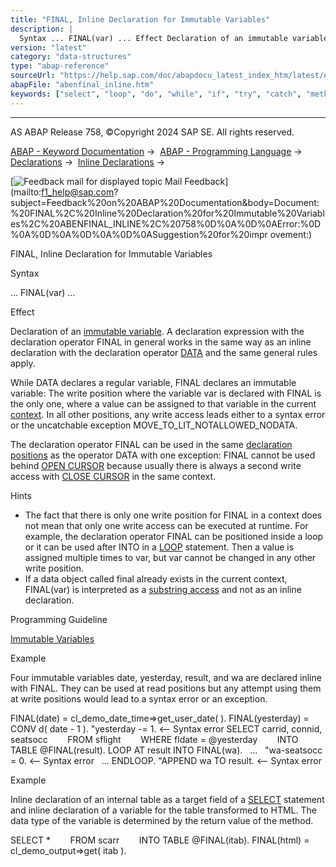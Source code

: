 ```yaml
---
title: "FINAL, Inline Declaration for Immutable Variables"
description: |
  Syntax ... FINAL(var) ... Effect Declaration of an immutable variable(https://help.sap.com/doc/abapdocu_latest_index_htm/latest/en-US/abenimmutable_variable_glosry.htm 'Glossary Entry'). A declaration expression with the declaration operator FINAL in general works in the same way as an inline decl
version: "latest"
category: "data-structures"
type: "abap-reference"
sourceUrl: "https://help.sap.com/doc/abapdocu_latest_index_htm/latest/en-US/abenfinal_inline.htm"
abapFile: "abenfinal_inline.htm"
keywords: ["select", "loop", "do", "while", "if", "try", "catch", "method", "data", "internal-table", "abenfinal", "inline"]
---
```


* * *

AS ABAP Release 758, ©Copyright 2024 SAP SE. All rights reserved.

[ABAP - Keyword Documentation](https://help.sap.com/doc/abapdocu_latest_index_htm/latest/en-US/abenabap.htm) →  [ABAP - Programming Language](https://help.sap.com/doc/abapdocu_latest_index_htm/latest/en-US/abenabap_reference.htm) →  [Declarations](https://help.sap.com/doc/abapdocu_latest_index_htm/latest/en-US/abendeclarations.htm) →  [Inline Declarations](https://help.sap.com/doc/abapdocu_latest_index_htm/latest/en-US/abeninline_declarations.htm) → 

 [![](Mail.gif?object=Mail.gif "Feedback mail for displayed topic") Mail Feedback](mailto:f1_help@sap.com?subject=Feedback%20on%20ABAP%20Documentation&body=Document:%20FINAL%2C%20Inline%20Declaration%20for%20Immutable%20Variables%2C%20ABENFINAL_INLINE%2C%20758%0D%0A%0D%0AError:%0D%0A%0D%0A%0D%0A%0D%0ASuggestion%20for%20impr
ovement:)

FINAL, Inline Declaration for Immutable Variables

Syntax

... FINAL(var) ...

Effect

Declaration of an [immutable variable](https://help.sap.com/doc/abapdocu_latest_index_htm/latest/en-US/abenimmutable_variable_glosry.htm "Glossary Entry"). A declaration expression with the declaration operator FINAL in general works in the same way as an inline declaration with the declaration operator [DATA](https://help.sap.com/doc/abapdocu_latest_index_htm/latest/en-US/abendata_inline.htm) and the same general rules apply.

While DATA declares a regular variable, FINAL declares an immutable variable: The write position where the variable var is declared with FINAL is the only one, where a value can be assigned to that variable in the current [context](https://help.sap.com/doc/abapdocu_latest_index_htm/latest/en-US/abenobj_context_glosry.htm "Glossary Entry"). In all other positions, any write access leads either to a syntax error or the uncatchable exception MOVE\_TO\_LIT\_NOTALLOWED\_NODATA.

The declaration operator FINAL can be used in the same [declaration positions](https://help.sap.com/doc/abapdocu_latest_index_htm/latest/en-US/abendeclaration_position_glosry.htm "Glossary Entry") as the operator DATA with one exception: FINAL cannot be used behind [OPEN CURSOR](https://help.sap.com/doc/abapdocu_latest_index_htm/latest/en-US/abapopen_cursor.htm) because usually there is always a second write access with [CLOSE CURSOR](https://help.sap.com/doc/abapdocu_latest_index_htm/latest/en-US/abapclose_cursor.htm) in the same context.

Hints

-   The fact that there is only one write position for FINAL in a context does not mean that only one write access can be executed at runtime. For example, the declaration operator FINAL can be positioned inside a loop or it can be used after INTO in a [LOOP](https://help.sap.com/doc/abapdocu_latest_index_htm/latest/en-US/abaploop_at_itab.htm) statement. Then a value is assigned multiple times to var, but var cannot be changed in any other write position.
-   If a data object called final already exists in the current context, FINAL(var) is interpreted as a [substring access](https://help.sap.com/doc/abapdocu_latest_index_htm/latest/en-US/abenoffset_length.htm) and not as an inline declaration.

Programming Guideline

[Immutable Variables](https://help.sap.com/doc/abapdocu_latest_index_htm/latest/en-US/abenimmutable_variables_guidl.htm "Guideline")

Example

Four immutable variables date, yesterday, result, and wa are declared inline with FINAL. They can be used at read positions but any attempt using them at write positions would lead to a syntax error or an exception.

FINAL(date) = cl\_demo\_date\_time=>get\_user\_date( ).
FINAL(yesterday) = CONV d( date - 1 ).
"yesterday -= 1. <-- Syntax error
SELECT carrid, connid, seatsocc
       FROM sflight
       WHERE fldate = @yesterday
       INTO TABLE @FINAL(result).
LOOP AT result INTO FINAL(wa).
  ...
  "wa-seatsocc = 0. <-- Syntax error
  ...
ENDLOOP.
"APPEND wa TO result. <-- Syntax error

Example

Inline declaration of an internal table as a target field of a [SELECT](https://help.sap.com/doc/abapdocu_latest_index_htm/latest/en-US/abapselect.htm) statement and inline declaration of a variable for the table transformed to HTML. The data type of the variable is determined by the return value of the method.

SELECT \*
       FROM scarr
       INTO TABLE @FINAL(itab).
FINAL(html) = cl\_demo\_output=>get( itab ).